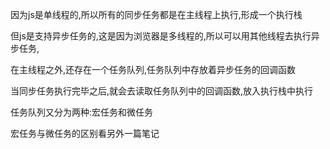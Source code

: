 因为js是单线程的,所以所有的同步任务都是在主线程上执行,形成一个执行栈

但js是支持异步任务的,这是因为浏览器是多线程的,所以可以用其他线程去执行异步任务,

在主线程之外,还存在一个任务队列,任务队列中存放着异步任务的回调函数

当同步任务执行完毕之后,就会去读取任务队列中的回调函数,放入执行栈中执行

任务队列又分为两种:宏任务和微任务

宏任务与微任务的区别看另外一篇笔记

